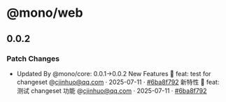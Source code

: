 # @mono/web

## 0.0.2

### Patch Changes

- Updated By @mono/core: 0.0.1->0.0.2
  New Features 🎉
  feat: test for changeset @cjinhuo@qq.com · 2025-07-11 · [#6ba8f792](https://github.com/cjinhuo/mono-sdk-boilerplate/commit/6ba8f79280b9ea484f699b1b659de033466ff48c)
  新特性 🎉
  feat: 测试 changeset 功能 @cjinhuo@qq.com · 2025-07-11 · [#6ba8f792](https://github.com/cjinhuo/mono-sdk-boilerplate/commit/6ba8f79280b9ea484f699b1b659de033466ff48c)
